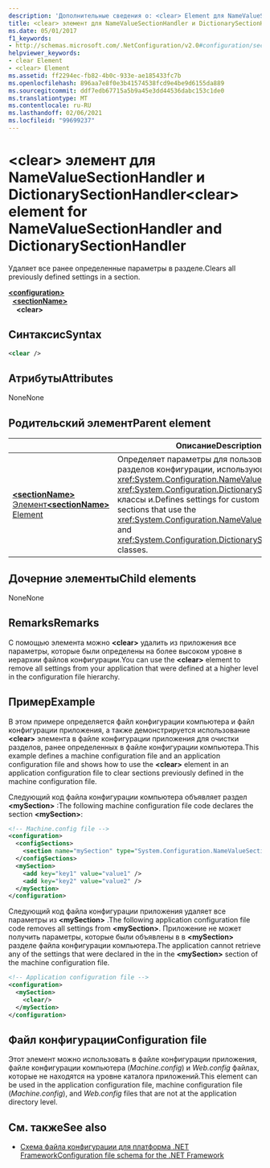 ```yaml
---
description: 'Дополнительные сведения о: <clear> Element для NameValueSectionHandler и DictionarySectionHandler'
title: <clear> элемент для NameValueSectionHandler и DictionarySectionHandler
ms.date: 05/01/2017
f1_keywords:
- http://schemas.microsoft.com/.NetConfiguration/v2.0#configuration/sectionName/clear
helpviewer_keywords:
- clear Element
- <clear> Element
ms.assetid: ff2294ec-fb82-4b0c-933e-ae185433fc7b
ms.openlocfilehash: 896aa7e8f0e3b41574538fcd9e4be9d6155da889
ms.sourcegitcommit: ddf7edb67715a5b9a45e3dd44536dabc153c1de0
ms.translationtype: MT
ms.contentlocale: ru-RU
ms.lasthandoff: 02/06/2021
ms.locfileid: "99699237"
---
```

# <a name="clear-element-for-namevaluesectionhandler-and-dictionarysectionhandler"></a><span data-ttu-id="32d7d-103">\<clear> элемент для NameValueSectionHandler и DictionarySectionHandler</span><span class="sxs-lookup"><span data-stu-id="32d7d-103">\<clear> element for NameValueSectionHandler and DictionarySectionHandler</span></span>

<span data-ttu-id="32d7d-104">Удаляет все ранее определенные параметры в разделе.</span><span class="sxs-lookup"><span data-stu-id="32d7d-104">Clears all previously defined settings in a section.</span></span>

[**\<configuration>**](configuration-element.md)\
&nbsp;&nbsp;[**\<sectionName>**](custom-element-2.md)\
&nbsp;&nbsp;&nbsp;&nbsp;**\<clear>**

## <a name="syntax"></a><span data-ttu-id="32d7d-105">Синтаксис</span><span class="sxs-lookup"><span data-stu-id="32d7d-105">Syntax</span></span>

```xml
<clear />
```

## <a name="attributes"></a><span data-ttu-id="32d7d-106">Атрибуты</span><span class="sxs-lookup"><span data-stu-id="32d7d-106">Attributes</span></span>

<span data-ttu-id="32d7d-107">None</span><span class="sxs-lookup"><span data-stu-id="32d7d-107">None</span></span>

## <a name="parent-element"></a><span data-ttu-id="32d7d-108">Родительский элемент</span><span class="sxs-lookup"><span data-stu-id="32d7d-108">Parent element</span></span>

|     | <span data-ttu-id="32d7d-109">Описание</span><span class="sxs-lookup"><span data-stu-id="32d7d-109">Description</span></span> |
| --- | ------------|
| [<span data-ttu-id="32d7d-110">**\<sectionName>** Элемент</span><span class="sxs-lookup"><span data-stu-id="32d7d-110">**\<sectionName>** Element</span></span>](custom-element-2.md) | <span data-ttu-id="32d7d-111">Определяет параметры для пользовательских разделов конфигурации, использующих <xref:System.Configuration.NameValueSectionHandler> <xref:System.Configuration.DictionarySectionHandler> классы и.</span><span class="sxs-lookup"><span data-stu-id="32d7d-111">Defines settings for custom configuration sections that use the <xref:System.Configuration.NameValueSectionHandler> and <xref:System.Configuration.DictionarySectionHandler> classes.</span></span> |

## <a name="child-elements"></a><span data-ttu-id="32d7d-112">Дочерние элементы</span><span class="sxs-lookup"><span data-stu-id="32d7d-112">Child elements</span></span>

<span data-ttu-id="32d7d-113">None</span><span class="sxs-lookup"><span data-stu-id="32d7d-113">None</span></span>

## <a name="remarks"></a><span data-ttu-id="32d7d-114">Remarks</span><span class="sxs-lookup"><span data-stu-id="32d7d-114">Remarks</span></span>

<span data-ttu-id="32d7d-115">С помощью элемента можно **\<clear>** удалить из приложения все параметры, которые были определены на более высоком уровне в иерархии файлов конфигурации.</span><span class="sxs-lookup"><span data-stu-id="32d7d-115">You can use the **\<clear>** element to remove all settings from your application that were defined at a higher level in the configuration file hierarchy.</span></span>

## <a name="example"></a><span data-ttu-id="32d7d-116">Пример</span><span class="sxs-lookup"><span data-stu-id="32d7d-116">Example</span></span>

<span data-ttu-id="32d7d-117">В этом примере определяется файл конфигурации компьютера и файл конфигурации приложения, а также демонстрируется использование **\<clear>** элемента в файле конфигурации приложения для очистки разделов, ранее определенных в файле конфигурации компьютера.</span><span class="sxs-lookup"><span data-stu-id="32d7d-117">This example defines a machine configuration file and an application configuration file and shows how to use the **\<clear>** element in an application configuration file to clear sections previously defined in the machine configuration file.</span></span>

<span data-ttu-id="32d7d-118">Следующий код файла конфигурации компьютера объявляет раздел **\<mySection>** :</span><span class="sxs-lookup"><span data-stu-id="32d7d-118">The following machine configuration file code declares the section **\<mySection>**:</span></span>

```xml
<!-- Machine.config file -->
<configuration>
  <configSections>
    <section name="mySection" type="System.Configuration.NameValueSectionHandler,System" />
  </configSections>
  <mySection>
    <add key="key1" value="value1" />
    <add key="key2" value="value2" />
  </mySection>
</configuration>
```

<span data-ttu-id="32d7d-119">Следующий код файла конфигурации приложения удаляет все параметры из **\<mySection>** .</span><span class="sxs-lookup"><span data-stu-id="32d7d-119">The following application configuration file code removes all settings from **\<mySection>**.</span></span> <span data-ttu-id="32d7d-120">Приложение не может получить параметры, которые были объявлены в в **\<mySection>** разделе файла конфигурации компьютера.</span><span class="sxs-lookup"><span data-stu-id="32d7d-120">The application cannot retrieve any of the settings that were declared in the in the **\<mySection>** section of the machine configuration file.</span></span>

```xml
<!-- Application configuration file -->
<configuration>
  <mySection>
    <clear/>
  </mySection>
</configuration>
```

## <a name="configuration-file"></a><span data-ttu-id="32d7d-121">Файл конфигурации</span><span class="sxs-lookup"><span data-stu-id="32d7d-121">Configuration file</span></span>

<span data-ttu-id="32d7d-122">Этот элемент можно использовать в файле конфигурации приложения, файле конфигурации компьютера (*Machine.config*) и *Web.config* файлах, которые не находятся на уровне каталога приложений.</span><span class="sxs-lookup"><span data-stu-id="32d7d-122">This element can be used in the application configuration file, machine configuration file (*Machine.config*), and *Web.config* files that are not at the application directory level.</span></span>

## <a name="see-also"></a><span data-ttu-id="32d7d-123">См. также</span><span class="sxs-lookup"><span data-stu-id="32d7d-123">See also</span></span>

- [<span data-ttu-id="32d7d-124">Схема файла конфигурации для платформа .NET Framework</span><span class="sxs-lookup"><span data-stu-id="32d7d-124">Configuration file schema for the .NET Framework</span></span>](index.md)
